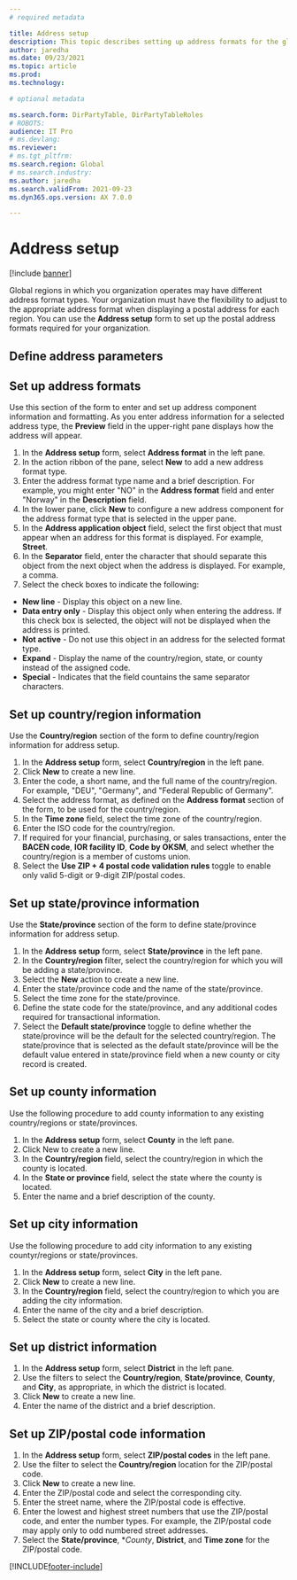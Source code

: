 ```yaml
---
# required metadata

title: Address setup
description: This topic describes setting up address formats for the global address book.
author: jaredha
ms.date: 09/23/2021
ms.topic: article
ms.prod: 
ms.technology: 

# optional metadata

ms.search.form: DirPartyTable, DirPartyTableRoles
# ROBOTS: 
audience: IT Pro
# ms.devlang: 
ms.reviewer: 
# ms.tgt_pltfrm: 
ms.search.region: Global
# ms.search.industry: 
ms.author: jaredha
ms.search.validFrom: 2021-09-23
ms.dyn365.ops.version: AX 7.0.0

---
```


# Address setup

[!include [banner](../includes/banner.md)]

Global regions in which you organization operates may have different address format types. Your organization must have the flexibility to adjust to the appropriate address format when displaying a postal address for each region. You can use the **Address setup** form to set up the postal address formats required for your organization.

## Define address parameters

## Set up address formats
Use this section of the form to enter and set up address component information and formatting. As you enter address information for a selected address type, the **Preview** field in the upper-right pane displays how the address will appear.

1. In the **Address setup** form, select **Address format** in the left pane.
2. In the action ribbon of the pane, select **New** to add a new address format type.
3. Enter the address format type name and a brief description. For example, you might enter "NO" in the **Address format** field and enter "Norway" in the **Description** field.
4. In the lower pane, click **New** to configure a new address component for the address format type that is selected in the upper pane.
5. In the **Address application object** field, select the first object that must appear when an address for this format is displayed. For example, **Street**.
6. In the **Separator** field, enter the character that should separate this object from the next object when the address is displayed. For example, a comma.
7. Select the check boxes to indicate the following:
  - **New line** - Display this object on a new line.
  - **Data entry only** - Display this object only when entering the address. If this check box is selected, the object will not be displayed when the address is printed.
  - **Not active** - Do not use this object in an address for the selected format type.
  - **Expand** - Display the name of the country/region, state, or county instead of the assigned code.
  - **Special** - Indicates that the field countains the same separator characters.

## Set up country/region information
Use the **Country/region** section of the form to define country/region information for address setup.

1. In the **Address setup** form, select **Country/region** in the left pane.
2. Click **New** to create a new line.
3. Enter the code, a short name, and the full name of the country/region. For example, "DEU", "Germany", and "Federal Republic of Germany".
4. Select the address format, as defined on the **Address format** section of the form, to be used for the country/region. 
5. In the **Time zone** field, select the time zone of the country/region.
6. Enter the ISO code for the country/region.
7. If required for your financial, purchasing, or sales transactions, enter the **BACEN code**, **IOR facility ID**, **Code by OKSM**, and select whether the country/region is a member of customs union.
8. Select the **Use ZIP + 4 postal code validation rules** toggle to enable only valid 5-digit or 9-digit ZIP/postal codes.

## Set up state/province information
Use the **State/province** section of the form to define state/province information for address setup.

1. In the **Address setup** form, select **State/province** in the left pane.
2. In the **Country/region** filter, select the country/region for which you will be adding a state/province.
3. Select the **New** action to create a new line.
4. Enter the state/province code and the name of the state/province.
5. Select the time zone for the state/province.
6. Define the state code for the state/province, and any additional codes required for transactional information.
7. Select the **Default state/province** toggle to define whether the state/province will be the default for the selected country/region. The state/province that is selected as the default state/province will be the default value entered in state/province field when a new county or city record is created.

## Set up county information
Use the following procedure to add county information to any existing country/regions or state/provinces.

1. In the **Address setup** form, select **County** in the left pane.
2. Click New to create a new line.
3. In the **Country/region** field, select the country/region in which the county is located.
4. In the **State or province** field, select the state where the county is located.
5. Enter the name and a brief description of the county.

## Set up city information
Use the following procedure to add city information to any existing countyr/regions or state/provinces.

1. In the **Address setup** form, select **City** in the left pane.
2. Click **New** to create a new line.
3. In the **Country/region** field, select the country/region to which you are adding the city information.
4. Enter the name of the city and a brief description.
5. Select the state or county where the city is located.

## Set up district information

1. In the **Address setup** form, select **District** in the left pane.
2. Use the filters to select the **Country/region**, **State/province**, **County**, and **City**, as appropriate, in which the district is located.
3. Click **New** to create a new line.
4. Enter the name of the district and a brief description.

## Set up ZIP/postal code information

1. In the **Address setup** form, select **ZIP/postal codes** in the left pane.
2. Use the filter to select the **Country/region** location for the ZIP/postal code.
3. Click **New** to create a new line.
4. Enter the ZIP/postal code and select the corresponding city.
5. Enter the street name, where the ZIP/postal code is effective.
6. Enter the lowest and highest street numbers that use the ZIP/postal code, and enter the number types. For example, the ZIP/postal code may apply only to odd numbered street addresses.
7. Select the **State/province**, **County*, **District**, and **Time zone** for the ZIP/postal code.

[!INCLUDE[footer-include](../../../includes/footer-banner.md)]
